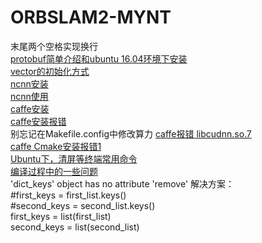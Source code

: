 # ORBSLAM2-MYNT

末尾两个空格实现换行  
[protobuf简单介绍和ubuntu 16.04环境下安装](https://blog.csdn.net/kdchxue/article/details/81046192)  
[vector的初始化方式](https://blog.csdn.net/qq_28584889/article/details/83654318)  
[ncnn安装](https://github.com/Tencent/ncnn/wiki/how-to-build#build-for-linux-x86)  
[ncnn使用](https://github.com/Ewenwan/MVision/tree/master/CNN/HighPerformanceComputing/example)  
[caffe安装](https://www.cnblogs.com/xuanxufeng/p/6150593.html)  
[caffe安装报错](https://www.cnblogs.com/haiyang21/p/10214278.html)  
别忘记在Makefile.config中修改算力
[caffe报错 libcudnn.so.7](https://blog.csdn.net/sinat_23619409/article/details/85047788)  
[caffe Cmake安装报错1](https://blog.csdn.net/qq_42189368/article/details/87252919)  
[Ubuntu下，清屏等终端常用命令](https://blog.csdn.net/gaojinshan/article/details/9314435)  
[编译过程中的一些问题](https://github.com/Ewenwan/ORB_SLAM2_SSD_Semantic/issues/2)  
'dict_keys' object has no attribute 'remove' 解决方案：  
#first_keys = first_list.keys()  
#second_keys = second_list.keys()  
first_keys = list(first_list)  
second_keys = list(second_list)

[]()

